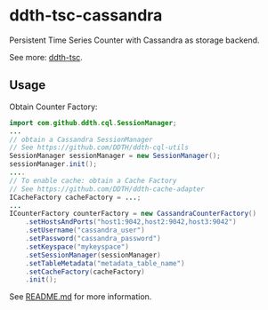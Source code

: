 ddth-tsc-cassandra
==================

Persistent Time Series Counter with Cassandra as storage backend.

See more: [ddth-tsc](https://github.com/DDTH/ddth-tsc).

## Usage ##

Obtain Counter Factory:

```java
import com.github.ddth.cql.SessionManager;
...
// obtain a Cassandra SessionManager
// See https://github.com/DDTH/ddth-cql-utils
SessionManager sessionManager = new SessionManager();
sessionManager.init();
....
// To enable cache: obtain a Cache Factory
// See https://github.com/DDTH/ddth-cache-adapter
ICacheFactory cacheFactory = ...;
...
ICounterFactory counterFactory = new CassandraCounterFactory()
    .setHostsAndPorts("host1:9042,host2:9042,host3:9042")
    .setUsername("cassandra_user")
    .setPassword("cassandra_password")
    .setKeyspace("mykeyspace")
    .setSessionManager(sessionManager)
    .setTableMetadata("metadata_table_name")
    .setCacheFactory(cacheFactory)
    .init();
```

See [README.md](../README.md) for more information.
